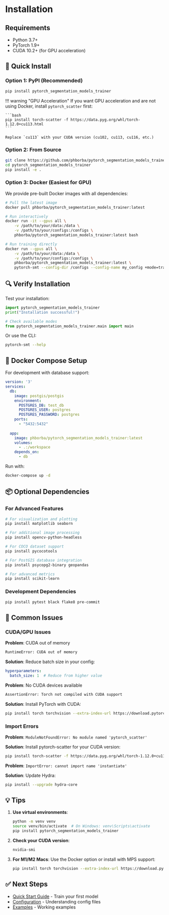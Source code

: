 # Installation

## Requirements

- Python 3.7+
- PyTorch 1.9+
- CUDA 10.2+ (for GPU acceleration)

## 🔧 Quick Install

### Option 1: PyPI (Recommended)

```bash
pip install pytorch_segmentation_models_trainer
```

!!! warning "GPU Acceleration"
    If you want GPU acceleration and are not using Docker, install `pytorch_scatter` first:
    
    ```bash
    pip install torch-scatter -f https://data.pyg.org/whl/torch-1.12.0+cu113.html
    ```
    
    Replace `cu113` with your CUDA version (cu102, cu113, cu116, etc.)

### Option 2: From Source

```bash
git clone https://github.com/phborba/pytorch_segmentation_models_trainer.git
cd pytorch_segmentation_models_trainer
pip install -e .
```

### Option 3: Docker (Easiest for GPU)

We provide pre-built Docker images with all dependencies:

```bash
# Pull the latest image
docker pull phborba/pytorch_segmentation_models_trainer:latest

# Run interactively
docker run -it --gpus all \
    -v /path/to/your/data:/data \
    -v /path/to/your/configs:/configs \
    phborba/pytorch_segmentation_models_trainer:latest bash

# Run training directly
docker run --gpus all \
    -v /path/to/your/data:/data \
    -v /path/to/your/configs:/configs \
    phborba/pytorch_segmentation_models_trainer:latest \
    pytorch-smt --config-dir /configs --config-name my_config +mode=train
```

## 🔍 Verify Installation

Test your installation:

```python
import pytorch_segmentation_models_trainer
print("Installation successful!")

# Check available modes
from pytorch_segmentation_models_trainer.main import main
```

Or use the CLI:

```bash
pytorch-smt --help
```

## 🐳 Docker Compose Setup

For development with database support:

```yaml
version: '3'
services:
  db:
    image: postgis/postgis
    environment:
      POSTGRES_DB: test_db
      POSTGRES_USER: postgres
      POSTGRES_PASSWORD: postgres
    ports:
      - "5432:5432"
  
  app:
    image: phborba/pytorch_segmentation_models_trainer:latest
    volumes:
      - .:/workspace
    depends_on:
      - db
```

Run with:
```bash
docker-compose up -d
```

## 📦 Optional Dependencies

### For Advanced Features

```bash
# For visualization and plotting
pip install matplotlib seaborn

# For additional image processing
pip install opencv-python-headless

# For COCO dataset support
pip install pycocotools

# For PostGIS database integration
pip install psycopg2-binary geopandas

# For advanced metrics
pip install scikit-learn
```

### Development Dependencies

```bash
pip install pytest black flake8 pre-commit
```

## 🚨 Common Issues

### CUDA/GPU Issues

**Problem**: CUDA out of memory
```bash
RuntimeError: CUDA out of memory
```

**Solution**: Reduce batch size in your config:
```yaml
hyperparameters:
  batch_size: 1  # Reduce from higher value
```

**Problem**: No CUDA devices available
```bash
AssertionError: Torch not compiled with CUDA support
```

**Solution**: Install PyTorch with CUDA:
```bash
pip install torch torchvision --extra-index-url https://download.pytorch.org/whl/cu113
```

### Import Errors

**Problem**: `ModuleNotFoundError: No module named 'pytorch_scatter'`

**Solution**: Install pytorch-scatter for your CUDA version:
```bash
pip install torch-scatter -f https://data.pyg.org/whl/torch-1.12.0+cu113.html
```

**Problem**: `ImportError: cannot import name 'instantiate'`

**Solution**: Update Hydra:
```bash
pip install --upgrade hydra-core
```

## 💡 Tips

1. **Use virtual environments**:
   ```bash
   python -m venv venv
   source venv/bin/activate  # On Windows: venv\Scripts\activate
   pip install pytorch_segmentation_models_trainer
   ```

2. **Check your CUDA version**:
   ```bash
   nvidia-smi
   ```

3. **For M1/M2 Macs**: Use the Docker option or install with MPS support:
   ```bash
   pip install torch torchvision --extra-index-url https://download.pytorch.org/whl/cpu
   ```

## ✅ Next Steps

- [Quick Start Guide](quickstart.md) - Train your first model
- [Configuration](configuration.md) - Understanding config files  
- [Examples](../examples/basic-segmentation.md) - Working examples